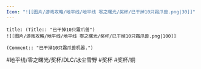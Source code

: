 ```yaml
---
Icon: "![[图片/游戏攻略/地平线/地平线 零之曙光/奖杯/已干掉10只霜爪兽.png|30]]"
---
```

```ad-common-bronze-trophy
title: (Title:: "已干掉10只霜爪兽")
![[图片/游戏攻略/地平线/地平线 零之曙光/奖杯/已干掉10只霜爪兽.png|100]]

(Comment:: "已干掉10只霜爪兽机器.")
```

#地平线/零之曙光/奖杯/DLC/冰尘雪野 #奖杯 #奖杯/铜
